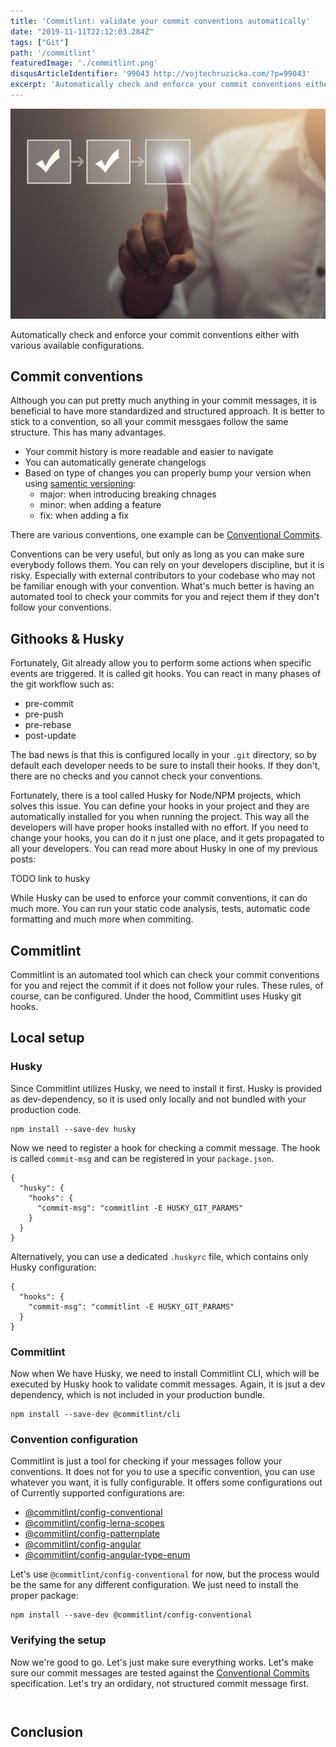 ```yaml
---
title: 'Commitlint: validate your commit conventions automatically'
date: "2019-11-11T22:12:03.284Z"
tags: ["Git"]
path: '/commitlint'
featuredImage: './commitlint.png'
disqusArticleIdentifier: '99043 http://vojtechruzicka.com/?p=99043'
excerpt: 'Automatically check and enforce your commit conventions either with various available configurations.'
---
```


![Commitlint](commitlint.jpg)

Automatically check and enforce your commit conventions either with various available configurations.

## Commit conventions
Although you can put pretty much anything in your commit messages, it is beneficial to have more standardized and structured approach. It is better to stick to a convention, so all your commit messgaes follow the same structure. This has many advantages.

- Your commit history is more readable and easier to navigate
- You can automatically generate changelogs
- Based on type of changes you can properly bump your version when using [samentic versioning](https://semver.org/): 
  - major: when introducing breaking chnages 
  - minor: when adding a feature
  - fix: when adding a fix

There are various conventions, one example can be [Conventional Commits](https://www.conventionalcommits.org/).

Conventions can be very useful, but only as long as you can make sure everybody follows them. You can rely on your developers discipline, but it is risky. Especially with external contributors to your codebase who may not be familiar enough with your convention. What's much better is having an automated tool to check your commits for you and reject them if they don't follow your conventions.

## Githooks & Husky
Fortunately, Git already allow you to perform some actions when specific events are triggered. It is called git hooks. You can react in many phases of the git workflow such as:

- pre-commit
- pre-push
- pre-rebase
- post-update

The bad news is that this is configured locally in your `.git` directory, so by default each developer needs to be sure to install their hooks. If they don't, there are no checks and you cannot check your conventions.

Fortunately, there is a tool called Husky for Node/NPM projects, which solves this issue. You can define your hooks in your project and they are automatically installed for you when running the project. This way all the developers will have proper hooks installed with no effort. If you need to change your hooks, you can do it n just one place, and it gets propagated to all your developers. You can read more about Husky in one of my previous posts:

TODO link to husky

While Husky can be used to enforce your commit conventions, it can do much more. You can run your static code analysis, tests, automatic code formatting and much more when commiting.

## Commitlint
Commitlint is an automated tool which can check your commit conventions for you and reject the commit if it does not follow your rules. These rules, of course, can be configured. Under the hood, Commitlint uses Husky git hooks.

## Local setup

### Husky
Since Commitlint utilizes Husky, we need to install it first. Husky is provided as dev-dependency, so it is used only locally and not bundled with your production code.

```
npm install --save-dev husky
```

Now we need to register a hook for checking a commit message. The hook is called `commit-msg` and can be registered in your `package.json`.

```
{
  "husky": {
    "hooks": {
      "commit-msg": "commitlint -E HUSKY_GIT_PARAMS"
    }  
  }
}
```

Alternatively, you can use a dedicated `.huskyrc` file, which contains only Husky configuration:

```
{
  "hooks": {
    "commit-msg": "commitlint -E HUSKY_GIT_PARAMS"
  }
}
```

### Commitlint
Now when We have Husky, we need to install Commitlint CLI, which will be executed by Husky hook to validate commit messages. Again, it is jsut a dev dependency, which is not included in your production bundle.

```
npm install --save-dev @commitlint/cli
```

### Convention configuration
Commitlint is just a tool for checking if your messages follow your conventions. It does not for you to use a specific convention, you can use whatever you want, it is fully configurable. It offers some configurations out of Currently supported configurations are:

- [@commitlint/config-conventional](https://github.com/conventional-changelog/commitlint/tree/master/%40commitlint/config-conventional)
- [@commitlint/config-lerna-scopes](@commitlint/config-lerna-scopes)
- [@commitlint/config-patternplate](https://github.com/conventional-changelog/commitlint/tree/master/%40commitlint/config-patternplate)
- [@commitlint/config-angular](https://github.com/conventional-changelog/commitlint/tree/master/%40commitlint/config-angular)
- [@commitlint/config-angular-type-enum](https://github.com/conventional-changelog/commitlint/tree/master/%40commitlint/config-angular-type-enum)

Let's use `@commitlint/config-conventional` for now, but the process would be the same for any different configuration. We just need to install the proper package:

```
npm install --save-dev @commitlint/config-conventional
```

### Verifying the setup
Now we're good to go. Let's just make sure everything works. Let's make sure our commit messages are tested against the [Conventional Commits](https://www.conventionalcommits.org/) specification. Let's try an ordidary, not structured commit message first.

```

```

```

```

## Conclusion